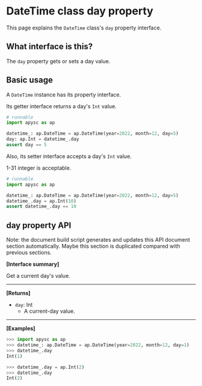 # DateTime class day property

This page explains the `DateTime` class's `day` property interface.

## What interface is this?

The `day` property gets or sets a day value.

## Basic usage

A `DateTime` instance has its property interface.

Its getter interface returns a day's `Int` value.

```py
# runnable
import apysc as ap

datetime_: ap.DateTime = ap.DateTime(year=2022, month=12, day=5)
day: ap.Int = datetime_.day
assert day == 5
```

Also, its setter interface accepts a day's `Int` value.

1-31 integer is acceptable.

```py
# runnable
import apysc as ap

datetime_: ap.DateTime = ap.DateTime(year=2022, month=12, day=5)
datetime_.day = ap.Int(10)
assert datetime_.day == 10
```

## day property API

<!-- Docstring: apysc._time.datetime_.DateTime.day -->

<span class="inconspicuous-txt">Note: the document build script generates and updates this API document section automatically. Maybe this section is duplicated compared with previous sections.</span>

**[Interface summary]**

Get a current day's value.<hr>

**[Returns]**

- `day`: Int
  - A current-day value.

<hr>

**[Examples]**

```py
>>> import apysc as ap
>>> datetime_: ap.DateTime = ap.DateTime(year=2022, month=12, day=1)
>>> datetime_.day
Int(1)

>>> datetime_.day = ap.Int(2)
>>> datetime_.day
Int(2)
```